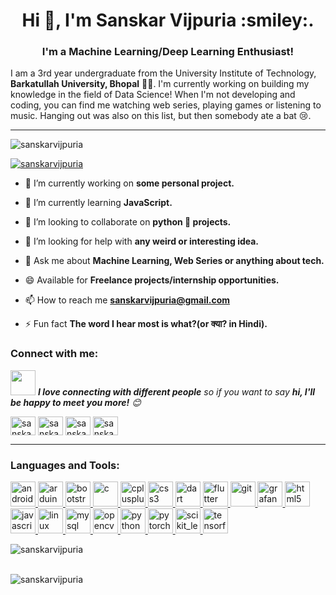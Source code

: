 <h1 align="center">Hi 👋, I'm Sanskar Vijpuria :smiley:.</h1>
<h3 align="center">I'm a Machine Learning/Deep Learning Enthusiast! </h3>
<p>I am a 3rd year undergraduate from the University Institute of Technology, <b>Barkatullah University, Bhopal</b> 🧑‍🎓. I'm currently working on building my knowledge in the field of Data Science! When I'm not developing and coding, you can find me watching web series, playing games or listening to music. Hanging out was also on this list, but then somebody ate a bat 😢.</p>

------------

<p align="left"> <img src="https://komarev.com/ghpvc/?username=sanskarvijpuria&label=Profile%20views&color=0e75b6&style=flat" alt="sanskarvijpuria" /> </p>

<p align="left"> <a href="https://twitter.com/sanskarvijpuria" target="blank"><img src="https://img.shields.io/twitter/follow/sanskarvijpuria?logo=twitter&style=for-the-badge" alt="sanskarvijpuria" /></a> </p>

- 🔭 I’m currently working on **some personal project.**

- 🌱 I’m currently learning **JavaScript.**

- 👯 I’m looking to collaborate on **python 🐍 projects.**

- 🤝 I’m looking for help with **any weird or interesting idea.**

- 💬 Ask me about **Machine Learning, Web Series or anything about tech.**

- 😄 Available for **Freelance projects/internship opportunities.**

- 📫 How to reach me **sanskarvijpuria@gmail.com**

- ⚡ Fun fact **The word I hear most is what?(or क्या? in Hindi).**

<h3 align="left">Connect with me:</h3>

<img src="https://media.giphy.com/media/LnQjpWaON8nhr21vNW/giphy.gif" width="40"> <em><b>I love connecting with different people</b> so if you want to say <b>hi, I'll be happy to meet you more!</b> :blush:</em>

<p align="left">
<a href="https://twitter.com/sanskarvijpuria" target="blank"><img align="center" src="https://cdn.jsdelivr.net/npm/simple-icons@3.0.1/icons/twitter.svg" alt="sanskarvijpuria" height="30" width="40" /></a>
<a href="https://linkedin.com/in/sanskarvijpuria" target="blank"><img align="center" src="https://cdn.jsdelivr.net/npm/simple-icons@3.0.1/icons/linkedin.svg" alt="sanskarvijpuria" height="30" width="40" /></a>
<a href="https://instagram.com/sanskar_vijpuria" target="blank"><img align="center" src="https://cdn.jsdelivr.net/npm/simple-icons@3.0.1/icons/instagram.svg" alt="sanskar_vijpuria" height="30" width="40" /></a>
<a href="https://www.hackerrank.com/sanskarvijpuria" target="blank"><img align="center" src="https://cdn.jsdelivr.net/npm/simple-icons@3.0.1/icons/hackerrank.svg" alt="sanskarvijpuria" height="30" width="40" /></a>
</p>

------------


<h3 align="left">Languages and Tools:</h3>
<p align="left"> 
 <a href="https://developer.android.com" target="_blank"> <img src="https://devicons.github.io/devicon/devicon.git/icons/android/android-original-wordmark.svg" alt="android" width="40" height="40"/> </a> 
 <a href="https://www.arduino.cc/" target="_blank"> <img src="https://cdn.worldvectorlogo.com/logos/arduino-1.svg" alt="arduino" width="40" height="40"/> </a> 
  <a href="https://getbootstrap.com" target="_blank"> <img src="https://devicons.github.io/devicon/devicon.git/icons/bootstrap/bootstrap-plain.svg" alt="bootstrap" width="40" height="40"/> </a>
  <a href="https://www.cprogramming.com/" target="_blank"> <img src="https://devicons.github.io/devicon/devicon.git/icons/c/c-original.svg" alt="c" width="40" height="40"/> </a> <a href="https://www.w3schools.com/cpp/" target="_blank"> <img src="https://devicons.github.io/devicon/devicon.git/icons/cplusplus/cplusplus-original.svg" alt="cplusplus" width="40" height="40"/> </a> 
  <a href="https://www.w3schools.com/css/" target="_blank"> <img src="https://devicons.github.io/devicon/devicon.git/icons/css3/css3-original-wordmark.svg" alt="css3" width="40" height="40"/> </a> 
  <a href="https://dart.dev" target="_blank"> <img src="https://www.vectorlogo.zone/logos/dartlang/dartlang-icon.svg" alt="dart" width="40" height="40"/> </a> 
  <a href="https://flutter.dev" target="_blank"> <img src="https://www.vectorlogo.zone/logos/flutterio/flutterio-icon.svg" alt="flutter" width="40" height="40"/> </a> 
  <a href="https://git-scm.com/" target="_blank"> <img src="https://www.vectorlogo.zone/logos/git-scm/git-scm-icon.svg" alt="git" width="40" height="40"/> </a> 
  <a href="https://grafana.com" target="_blank"> <img src="https://www.vectorlogo.zone/logos/grafana/grafana-icon.svg" alt="grafana" width="40" height="40"/> </a> 
  <a href="https://www.w3.org/html/" target="_blank"> <img src="https://devicons.github.io/devicon/devicon.git/icons/html5/html5-original-wordmark.svg" alt="html5" width="40" height="40"/> </a>
  <a href="https://developer.mozilla.org/en-US/docs/Web/JavaScript" target="_blank"> <img src="https://devicons.github.io/devicon/devicon.git/icons/javascript/javascript-original.svg" alt="javascript" width="40" height="40"/> </a> 
  <a href="https://www.linux.org/" target="_blank"> <img src="https://devicons.github.io/devicon/devicon.git/icons/linux/linux-original.svg" alt="linux" width="40" height="40"/> </a>
  <a href="https://www.mysql.com/" target="_blank"> <img src="https://devicons.github.io/devicon/devicon.git/icons/mysql/mysql-original-wordmark.svg" alt="mysql" width="40" height="40"/> </a>
  <a href="https://opencv.org/" target="_blank"> <img src="https://www.vectorlogo.zone/logos/opencv/opencv-icon.svg" alt="opencv" width="40" height="40"/> </a> <a href="https://www.python.org" target="_blank"> <img src="https://devicons.github.io/devicon/devicon.git/icons/python/python-original.svg" alt="python" width="40" height="40"/> </a> <a href="https://pytorch.org/" target="_blank"> <img src="https://www.vectorlogo.zone/logos/pytorch/pytorch-icon.svg" alt="pytorch" width="40" height="40"/> </a> 
  <a href="https://scikit-learn.org/" target="_blank"> <img src="https://upload.wikimedia.org/wikipedia/commons/0/05/Scikit_learn_logo_small.svg" alt="scikit_learn" width="40" height="40"/> </a>
  <a href="https://www.tensorflow.org" target="_blank"> <img src="https://www.vectorlogo.zone/logos/tensorflow/tensorflow-icon.svg" alt="tensorflow" width="40" height="40"/> </a> </p>

<p><img align="left" src="https://github-readme-stats.vercel.app/api/top-langs?username=sanskarvijpuria&show_icons=true&locale=en&layout=compact" alt="sanskarvijpuria" /></p>
<br>
<br>
<p>&nbsp;<img align="left" src="https://github-readme-stats.vercel.app/api?username=sanskarvijpuria&show_icons=true&locale=en" alt="sanskarvijpuria" /></p>
